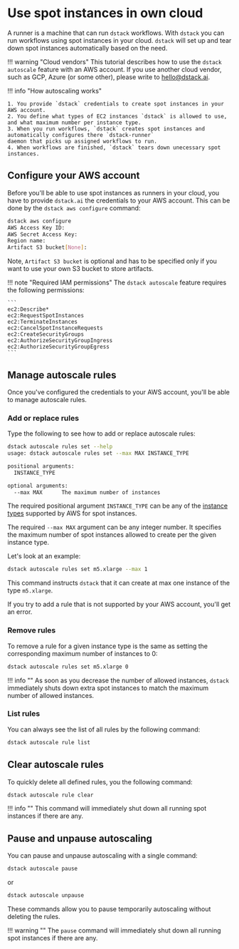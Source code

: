 # Use spot instances in own cloud

A runner is a machine that can run `dstack` workflows. With `dstack` you can run workflows using spot instances 
in your cloud. `dstack` will set up and tear down spot instances automatically based on the need.


!!! warning "Cloud vendors"
    This tutorial describes how to use the `dstack autoscale` feature with an AWS account. 
    If you use another cloud vendor, such as GCP, Azure (or some other), please write to 
    [hello@dstack.ai](mailto:hello@dstack.ai).

!!! info "How autoscaling works"

    1. You provide `dstack` credentials to create spot instances in your AWS account.
    2. You define what types of EC2 instances `dstack` is allowed to use, and what maximum number per instance type.
    3. When you run workflows, `dstack` creates spot instances and automatically configures there `dstack-runner` 
    daemon that picks up assigned workflows to run.
    4. When workflows are finished, `dstack` tears down unecessary spot instances.

## Configure your AWS account

Before you'll be able to use spot instances as runners in your cloud, you have to provide `dstack.ai` the credentials
to your AWS account. This can be done by the `dstack aws configure` command:

```bash
dstack aws configure
AWS Access Key ID:  
AWS Secret Access Key: 
Region name:
Artifact S3 bucket[None]: 
```

Note, `Artifact S3 bucket` is optional and has to be specified only if you want to use your own S3 bucket to store 
artifacts.

!!! note "Required IAM permissions"
    The `dstack autoscale` feature requires the following permissions:

    ```
    ec2:Describe*
    ec2:RequestSpotInstances
    ec2:TerminateInstances
    ec2:CancelSpotInstanceRequests
    ec2:CreateSecurityGroups
    ec2:AuthorizeSecurityGroupIngress
    ec2:AuthorizeSecurityGroupEgress
    ```

## Manage autoscale rules

Once you've configured the credentials to your AWS account, you'll be able to manage autoscale rules.

### Add or replace rules

Type the following to see how to add or replace autoscale rules:

```bash
dstack autoscale rules set --help
usage: dstack autoscale rules set --max MAX INSTANCE_TYPE

positional arguments:
  INSTANCE_TYPE

optional arguments:
  --max MAX      The maximum number of instances
```

The required positional argument `INSTANCE_TYPE` can be any of the [instance types](https://aws.amazon.com/ec2/instance-types/)
supported by AWS for spot instances.

The required `--max MAX` argument can be any integer number. It specifies the maximum number of spot instances
allowed to create per the given instance type.

Let's look at an example:

```bash
dstack autoscale rules set m5.xlarge --max 1
```

This command instructs `dstack` that it can create at max one instance of the type `m5.xlarge`.

If you try to add a rule that is not supported by your AWS account, you'll get an error.

### Remove rules

To remove a rule for a given instance type is the same as setting the corresponding maximum number of instances to 0:

```bash
dstack autoscale rules set m5.xlarge 0
```

!!! info "" 
    As soon as you decrease the number of allowed instances, `dstack` immediately shuts down extra spot instances to match
    the maximum number of allowed instances.

### List rules

You can always see the list of all rules by the following command:

```bash
dstack autoscale rule list
```

## Clear autoscale rules

To quickly delete all defined rules, you the following command:

```bash
dstack autoscale rule clear
```

!!! info ""
    This command will immediately shut down all running spot instances if there are any.

## Pause and unpause autoscaling

You can pause and unpause autoscaling with a single command:

```bash
dstack autoscale pause
```

or 

```bash
dstack autoscale unpause
```

These commands allow you to pause temporarily autoscaling without deleting the rules.

!!! warning ""
    The `pause` command will immediately shut down all running spot instances if there are any.